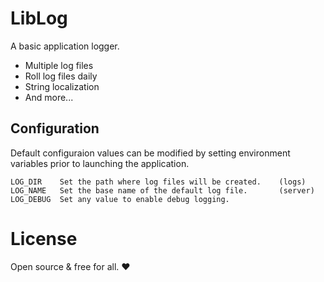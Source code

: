 # LibLog

A basic application logger.

- Multiple log files
- Roll log files daily
- String localization
- And more...

## Configuration

Default configuraion values can be modified by setting environment variables prior to launching the application.

```
LOG_DIR    Set the path where log files will be created.	(logs)
LOG_NAME   Set the base name of the default log file.		(server)
LOG_DEBUG  Set any value to enable debug logging.
```

# License

Open source & free for all. ❤
